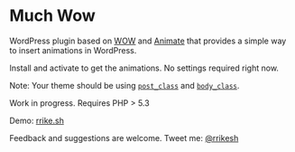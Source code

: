 Much Wow
========

WordPress plugin based on [WOW](https://github.com/matthieua/WOW) and [Animate](https://github.com/daneden/animate.css) that provides a simple way to insert animations in WordPress.

Install and activate to get the animations. No settings required right now.

Note: Your theme should be using [`post_class`](http://codex.wordpress.org/Function_Reference/post_class) and [`body_class`](http://codex.wordpress.org/Function_Reference/body_class).

Work in progress. Requires PHP > 5.3

Demo: [rrike.sh](http://rrike.sh/) 

Feedback and suggestions are welcome. 
Tweet me: [@rrikesh](https://twitter.com/rrikesh)
